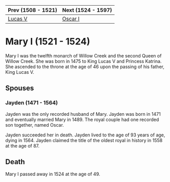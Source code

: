 | Prev (1508 - 1521) | Next (1524 - 1597) |
| ---- | ---- |
| [Lucas V] | [Oscar I] |
# Mary I (1521 - 1524)
Mary I was the twelfth monarch of Willow Creek and the second Queen of Willow Creek. She was born in 1475 to King Lucas V and Princess Katrina. She ascended to the throne at the age of 46 upon the passing of his father, King Lucas V.

## Spouses

### Jayden (1471 - 1564)
Jayden was the only recorded husband of Mary. Jayden was born in 1471 and eventually married Mary in 1489. The royal couple had one recorded son together, named Oscar.

Jayden succeeded her in death. Jayden lived to the age of 93 years of age, dying in 1564. Jayden claimed the title of the oldest royal in history in 1558 at the age of 87. 

## Death
Mary I passed away in 1524 at the age of 49.

[Lucas V]: 10_Lucas_V.md
[Oscar I]: 12_Oscar_I.md
